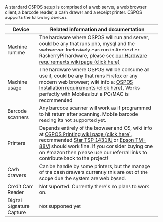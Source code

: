 A standard OSPOS setup is comprised of a web server, a web browser client, a barcode reader, a cash drawer and a receipt printer.
OSPOS supports the following devices:

| Device  | Related information and documentation |
| ------------- | ------------- |
| Machine runtime | The hardware where OSPOS will run and server, could be any that runs php, mysql and the webserver. Inclusively can run in Android or RasberryPi hardware, please see [our Hardware requirements wiki page (click here)](OSPOS-development-index#requirements) |
| Machine usage | The hardware where OSPOS will be consume an use it, could be any that runs Firefox or any modern web browser; wiki info at [OSPOS Installation requirements (click here)](OSPOS-development-index#tech-installation), Works perfectly with Mobiles but a PC/MAC is recommended |
| Barcode scanners | Any barcode scanner will work as if programmed to hit return after scanning. Mobile barcode reading its not supported yet. |
| Printers  | Depends entirely of the browser and OS, wiki info at [OSPOS Printing wiki page (click here)](Printing), recommended [Star TSP 1431IU]() or [Epson TM-88VI](https://amzn.to/38XX2VL) should work fine. If you consider buying one on Amazon then please use our referral links to contribute back to the project! |
| Cash drawers  | Can be handle by some printers, but the manage of the cash drawers currently this are out of the scope due the system are web based.  |
| Credit Card Reader | Not suported. Currently there's no plans to work on. |
| Digital Signature Capture | Not supported yet |
